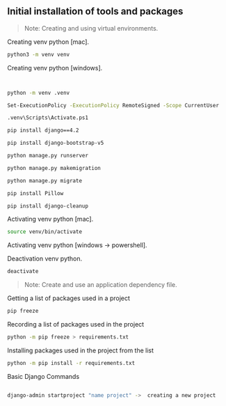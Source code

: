 ## Initial installation of tools and packages

> Note: Creating and using virtual environments.

Сreating venv python [mac].

```sh
python3 -m venv venv
```

Сreating venv python [windows].

```sh


python -m venv .venv

Set-ExecutionPolicy -ExecutionPolicy RemoteSigned -Scope CurrentUser

.venv\Scripts\Activate.ps1

pip install django==4.2

pip install django-bootstrap-v5

python manage.py runserver

python manage.py makemigration

python manage.py migrate

pip install Pillow

pip install django-cleanup 
```
Activating venv python [mac].

```sh
source venv/bin/activate 
```
Activating venv python [windows -> powershell].


Deactivation venv python.

```sh
deactivate
```

> Note: Create and use an application dependency file.

Getting a list of packages used in a project

```sh
pip freeze
```

Recording a list of packages used in the project
```sh
python -m pip freeze > requirements.txt
```

Installing packages used in the project from the list
```sh
python -m pip install -r requirements.txt
```
Basic Django Commands
```sh

django-admin startproject "name project" ->  creating a new project
```